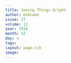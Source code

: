 ```yaml
---
title: Seeing Things Aright
author: Unknown
issue: 27
volume: 12
year: 1916
month: 52
day: V
tags:
layout: page.njk
image:
---
```


